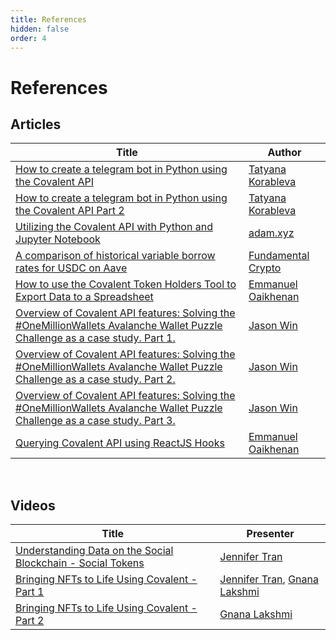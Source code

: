 ```yaml
---
title: References
hidden: false
order: 4
---
```


# References

## Articles
|Title|Author|
|---|---|
|[How to create a telegram bot in Python using the Covalent API](https://medium.com/covalent-hq/how-to-create-a-telegram-bot-in-python-using-the-covalent-api-566a304563c5)|[Tatyana Korableva](https://vanhorntv.medium.com/)|
[How to create a telegram bot in Python using the Covalent API Part 2](https://medium.com/covalent-hq/how-to-create-a-telegram-bot-in-python-using-the-covalent-api-part-2-157126a0334d)|[Tatyana Korableva](https://vanhorntv.medium.com/)|
|[Utilizing the Covalent API with Python and Jupyter Notebook](https://medium.com/covalent-hq/utilizing-the-covalent-api-with-python-a7cc07d95b4e)|[adam.xyz](https://adamxyzxyz.medium.com/about)|
|[A comparison of historical variable borrow rates for USDC on Aave](https://medium.com/covalent-hq/a-comparison-of-historical-variable-borrow-rates-for-usdc-on-aave-3ce65df18dab)|[Fundamental Crypto](https://fundamentalcrypto.medium.com/)|
|[How to use the Covalent Token Holders Tool to Export Data to a Spreadsheet](https://medium.com/covalent-hq/how-to-use-the-covalent-token-holders-tool-to-export-data-to-a-spreadsheet-87701744c79d)|[Emmanuel Oaikhenan](https://twitter.com/emma_odia)|
|[Overview of Covalent API features: Solving the #OneMillionWallets Avalanche Wallet Puzzle Challenge as a case study. Part 1.](https://medium.com/covalent-hq/overview-of-covalent-features-on-the-example-of-avalanche-in-a-joint-quest-wallet-puzzle-12dc44eb271)|[Jason Win](https://dice40568.medium.com/)|
|[Overview of Covalent API features: Solving the #OneMillionWallets Avalanche Wallet Puzzle Challenge as a case study. Part 2.](https://medium.com/covalent-hq/overview-of-covalent-features-on-the-example-of-avalanche-in-a-joint-quest-wallet-puzzle-544f2b289210)|[Jason Win](https://dice40568.medium.com/)|
|[Overview of Covalent API features: Solving the #OneMillionWallets Avalanche Wallet Puzzle Challenge as a case study. Part 3.](https://medium.com/covalent-hq/overview-of-covalent-features-on-the-example-of-avalanche-in-a-joint-quest-wallet-puzzle-e554b4427250)|[Jason Win](https://dice40568.medium.com/)|
|[Querying Covalent API using ReactJS Hooks](https://medium.com/covalent-hq/querying-covalent-api-using-reactjs-hooks-852c619f8fde)|[Emmanuel Oaikhenan](https://twitter.com/emma_odia)|

&nbsp;
## Videos
|Title|Presenter|
|---|---|
|[Understanding Data on the Social Blockchain - Social Tokens](https://www.youtube.com/watch?v=8mxHwlYp-Uc)|[Jennifer Tran](@jkim_tran)|
|[Bringing NFTs to Life Using Covalent - Part 1](https://www.youtube.com/watch?v=88yO5yTtD1U)|[Jennifer Tran](@jkim_tran), [Gnana Lakshmi](@gyanlakshmi)|
|[Bringing NFTs to Life Using Covalent - Part 2](https://www.youtube.com/watch?v=bibo48Uwcq4)|[Gnana Lakshmi](@gyanlakshmi)|